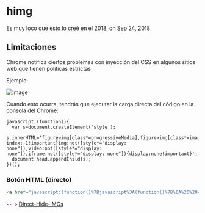 # himg

Es muy loco que esto lo creé en el 2018, on Sep 24, 2018

## Limitaciones

Chrome notifica ciertos problemas con inyección del CSS en algunos sitios web que tienen políticas estrictas

Ejemplo:

![image](https://github.com/user-attachments/assets/d68ed390-30a2-40ec-a965-26da29a7681c)

Cuando esto ocurra, tendrás que ejecutar la carga directa del código en la consola del Chrome:

```JS
javascript:(function(){
  var s=document.createElement('style');
  s.innerHTML='figure>img[class*=progressiveMedia],figure>img[class*=image],div[class*=progressiveMedia],div[class*=widget],img,img.block,video,iframe{display:none!important}.lightbox,.thumbBlock{z-index:-1!important}img:not([style*="display: none"]),video:not([style*="display: none"]),iframe:not([style*="display: none"]){display:none!important}';
  document.head.appendChild(s);
})();
```

### Botón HTML (directo)

```html
<a href="javascript:(function()%7Bjavascript%3A(function()%7B%0A%20%20var%20s%3Ddocument.createElement('style')%3B%0A%20%20s.innerHTML%3D'figure%3Eimg%5Bclass*%3DprogressiveMedia%5D%2Cfigure%3Eimg%5Bclass*%3Dimage%5D%2Cdiv%5Bclass*%3DprogressiveMedia%5D%2Cdiv%5Bclass*%3Dwidget%5D%2Cimg%2Cimg.block%2Cvideo%2Ciframe%7Bdisplay%3Anone!important%7D.lightbox%2C.thumbBlock%7Bz-index%3A-1!important%7Dimg%3Anot(%5Bstyle*%3D%22display%3A%20none%22%5D)%2Cvideo%3Anot(%5Bstyle*%3D%22display%3A%20none%22%5D)%2Ciframe%3Anot(%5Bstyle*%3D%22display%3A%20none%22%5D)%7Bdisplay%3Anone!important%7D'%3B%0A%20%20document.head.appendChild(s)%3B%0A%7D)()%3B%7D)()%3B">Direct-Hide-IMGs</a>
```

`-- >` <a href="javascript:(function()%7Bjavascript%3A(function()%7B%0A%20%20var%20s%3Ddocument.createElement('style')%3B%0A%20%20s.innerHTML%3D'figure%3Eimg%5Bclass*%3DprogressiveMedia%5D%2Cfigure%3Eimg%5Bclass*%3Dimage%5D%2Cdiv%5Bclass*%3DprogressiveMedia%5D%2Cdiv%5Bclass*%3Dwidget%5D%2Cimg%2Cimg.block%2Cvideo%2Ciframe%7Bdisplay%3Anone!important%7D.lightbox%2C.thumbBlock%7Bz-index%3A-1!important%7Dimg%3Anot(%5Bstyle*%3D%22display%3A%20none%22%5D)%2Cvideo%3Anot(%5Bstyle*%3D%22display%3A%20none%22%5D)%2Ciframe%3Anot(%5Bstyle*%3D%22display%3A%20none%22%5D)%7Bdisplay%3Anone!important%7D'%3B%0A%20%20document.head.appendChild(s)%3B%0A%7D)()%3B%7D)()%3B">Direct-Hide-IMGs</a>
